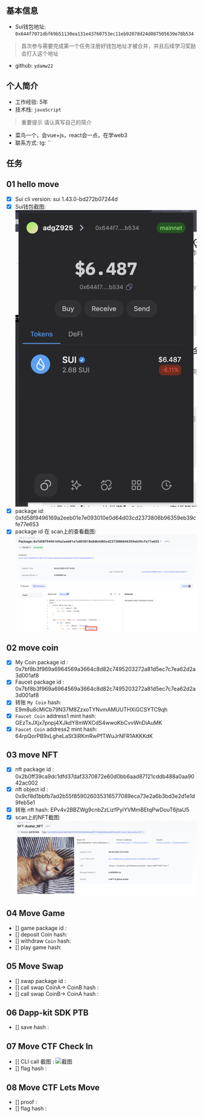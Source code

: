 ## 基本信息
- Sui钱包地址: `0x644f7071dbf69b51130ea131e43760753ec11eb92078d24d087505639e70b534`
> 首次参与需要完成第一个任务注册好钱包地址才被合并，并且后续学习奖励会打入这个地址
- github: `ydamw22`

## 个人简介
- 工作经验: 5年
- 技术栈: `javaScript`
> 重要提示 请认真写自己的简介
- 菜鸟一个，会vue+js，react会一点，在学web3
- 联系方式: tg: ``

## 任务

##   01 hello move
- [x] Sui cli version: sui 1.43.0-bd272b07244d
- [x] Sui钱包截图: ![Sui钱包截图](./images/Snipaste_2025-03-04_18-11-18.png)
- [x] package id:  0xfd58f9496169a2eeb01e7e093010e0d64d03cd2373806b96359eb39cfe77e653
- [x] package id 在 scan上的查看截图:![Scan截图](./images/Snipaste_2025-03-04_23-18-20.png)

##   02 move coin
- [x] My Coin package id : 0x7bf8b3f969a6964569a3664c8d82c7495203272a81d5ec7c7ea62d2a3d001af8
- [x] Faucet package id :  0x7bf8b3f969a6964569a3664c8d82c7495203272a81d5ec7c7ea62d2a3d001af8
- [x] 转账 `My Coin` hash: E9m8u8cMiCb79N37M8ZzxoTYNvmAMUUTHXiGCSYTC9qh
- [x] `Faucet Coin` address1 mint hash:  GEzTxJXjx7pnpj4XJkdY8mWXCdS4wwoKbCvvWnDiAuMK
- [x] `Faucet Coin` address2 mint hash:  64rpQorPB9xLgheLaSt3iRKmRwPfTWuJrNFR1AKKKdK

##   03 move NFT
- [x] nft package id :  0x2b0ff39ca9dc1dfd37daf3370872e60d0bb6aad87121cddb488a0aa9042ac002
- [x] nft object id : 0x9cf8d1bbfb7ad2b55f859026035316577089eca73e2a6b3bd3e2d1e1d9feb5e1
- [x] 转账 nft  hash: EPv4v2BBZWg9cnbZzLizfPyiYVMmBEtqPwDouT6jtaU5
- [x] scan上的NFT截图:![Scan截图](./images/Snipaste_2025-03-08_09-04-05.png)

##   04 Move Game
- [] game package id :
- [] deposit Coin hash:
- [] withdraw `Coin` hash:
- [] play game hash:

##   05 Move Swap
- [] swap package id :
- [] call swap CoinA-> CoinB  hash :
- [] call swap CoinB-> CoinA  hash :

##   06 Dapp-kit SDK PTB
- [] save hash :

##   07 Move CTF Check In
- [] CLI call 截图 : ![截图](./images/你的图片地址)
- [] flag hash :

##   08 Move CTF Lets Move
- [] proof : 
- [] flag hash :

